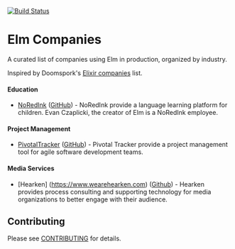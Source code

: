 [![Build Status](https://travis-ci.org/lpil/elm-companies.svg?branch=master)](https://travis-ci.org/lpil/elm-companies)

# Elm Companies

A curated list of companies using Elm in production, organized by industry.

Inspired by Doomspork's [Elixir companies][elixir-companies] list.

[elixir-companies]: https://github.com/doomspork/elixir-companies


#### Education

* [NoRedInk](https://usecanvas.com)
  ([GitHub](https://github.com/usecanvas)) -
  NoRedInk provide a language learning platform for children. Evan Czaplicki,
  the creator of Elm is a NoRedInk employee.


#### Project Management

* [PivotalTracker](https://www.pivotaltracker.com/)
  ([GitHub](https://github.com/pivotaltracker)) -
  Pivotal Tracker provide a project management tool for agile software
  development teams.

#### Media Services

* [Hearken] (https://www.wearehearken.com) ([Github](https://github.com/wearehearken/)) - Hearken provides process consulting and supporting technology for media organizations to better engage with their audience.

## Contributing

Please see [CONTRIBUTING](CONTRIBUTING.md) for details.
